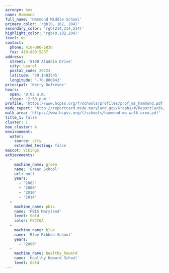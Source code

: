 ```yaml
---
acronym: hms
name: Hammond
full_name: 'Hammond Middle School'
primary_color: 'rgb(0, 102, 204)'
secondary_color: 'rgb(214,214,214)'
highlight_color: 'rgb(0,102,204)'
level: ms
contact:
  phone: 410-880-5830
  fax: 410-880-5837
address:
  street: '8100 Aladdin Drive'
  city: Laurel
  postal_code: 20723
  latitude: '39.1483545'
  longitude: '-76.880843'
principal: 'Kerry Dufresne'
hours:
  open: '8:05 a.m.'
  close: '2:50 p.m.'
profile: 'https://www.hcpss.org/f/schools/profiles/prof_ms_hammond.pdf'
msde_report: 'http://reportcard.msde.maryland.gov/Graphs/#/ReportCards/ReportCardSchool/1//1/13/0607/'
walk_area: 'https://www.hcpss.org/f/schools/hammond-ms-walk-area.pdf'
title_1: false
cluster: 1
boe_cluster: A
environment:
  water:
    source: city
    extended_testing: false
mascot: Vikings
achievements:
  -
    machine_name: green
    name: 'Green School'
    url: null
    years:
      - '2002'
      - '2006'
      - '2010'
      - '2014'
  -
    machine_name: pbis
    name: 'PBIS Maryland'
    level: Gold
    color: FECC6A
  -
    machine_name: blue
    name: 'Blue Ribbon School'
    years:
      - '2009'
  -
    machine_name: healthy_howard
    name: 'Healthy Howard School'
    level: Gold
---
```

